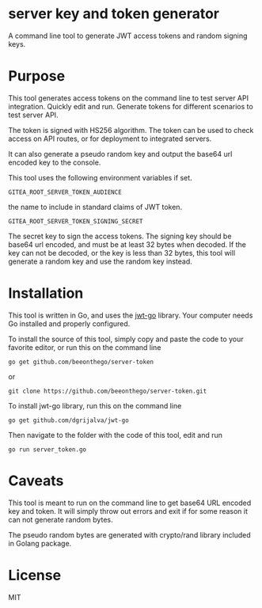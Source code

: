 # server key and token generator
A command line tool to generate JWT access tokens and random signing keys.

# Purpose

This tool generates access tokens on the command line to test server API integration. Quickly edit and run. Generate tokens for different scenarios to test server API.

The token is signed with HS256 algorithm. The token can be used to check access on API routes, or for deployment to integrated servers.

It can also generate a pseudo random key and output the base64 url encoded key to the console.

This tool uses the following environment variables if set. 
```
GITEA_ROOT_SERVER_TOKEN_AUDIENCE 
```
the name to include in standard claims of JWT token.

```
GITEA_ROOT_SERVER_TOKEN_SIGNING_SECRET 
```
The secret key to sign the access tokens. The signing key should be base64 url encoded, and must be at least 32 bytes when decoded. If the key can not be decoded, or the key is less than 32 bytes, this tool will generate a random key and use the random key instead.


# Installation

This tool is written in Go, and uses the [jwt-go](https://github.com/dgrijalva/jwt-go) library. Your computer needs Go installed and properly configured. 

To install the source of this tool, simply copy and paste the code to your favorite editor, or run this on the command line
```
go get github.com/beeonthego/server-token
```
or 
```
git clone https://github.com/beeonthego/server-token.git
```

To install jwt-go library, run this on the command line
```
go get github.com/dgrijalva/jwt-go
```

Then navigate to the folder with the code of this tool, edit and run 

```
go run server_token.go
```

# Caveats

This tool is meant to run on the command line to get base64 URL encoded key and token. It will simply throw out errors and exit if for some reason it can not generate random bytes. 

The pseudo random bytes are generated with crypto/rand library included in Golang package. 

# License

MIT

